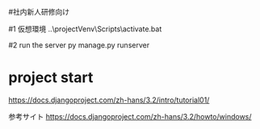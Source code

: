 
#社内新人研修向け

#1 仮想環境
..\projectVenv\Scripts\activate.bat

#2 run the server
py manage.py runserver


# project start
https://docs.djangoproject.com/zh-hans/3.2/intro/tutorial01/

参考サイト
https://docs.djangoproject.com/zh-hans/3.2/howto/windows/
